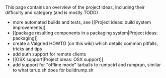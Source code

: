 This page contains an overview of the project ideas, including their
difficulty and category (and is mostly TODO)

* more automated builds and tests, see [[Project ideas: build system improvements]]
* [[package resulting components in a packaging system|Project ideas: packaging]]
* create a Valgrind HOWTO (on this wiki) which details common pitfalls, tricks and tips
* add auth support for remote clients
* [[OSX support|Project ideas: OSX support]]
* add support for "offline mode" tarballs to rumpctrl and rumprun, similar to what tarup.sh does for buildrump.sh
